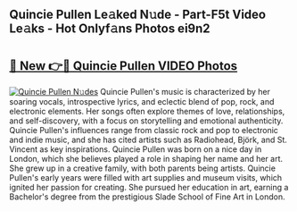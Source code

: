 ## Quincie Pullen Le𝚊ked N𝚞de - Part-F5t Video Le𝚊ks - Hot Onlyf𝚊ns Photos ei9n2

# <h2><a href="http://ab76573.deff.icu/?id=Quincie+Pullen">🔗 New 👉🔴 Quincie Pullen VIDEO Photos</a></h2>

[![Quincie Pullen N𝚞des](https://i.imgur.com/rIISA9y.gif)](http://ab76573.deff.icu/?id=Quincie+Pullen)
Quincie Pullen's music is characterized by her soaring vocals, introspective lyrics, and eclectic blend of pop, rock, and electronic elements. Her songs often explore themes of love, relationships, and self-discovery, with a focus on storytelling and emotional authenticity. Quincie Pullen's influences range from classic rock and pop to electronic and indie music, and she has cited artists such as Radiohead, Björk, and St. Vincent as key inspirations. Quincie Pullen was born on a nice day in London, which she believes played a role in shaping her name and her art. She grew up in a creative family, with both parents being artists. Quincie Pullen's early years were filled with art supplies and museum visits, which ignited her passion for creating. She pursued her education in art, earning a Bachelor's degree from the prestigious Slade School of Fine Art in London.
